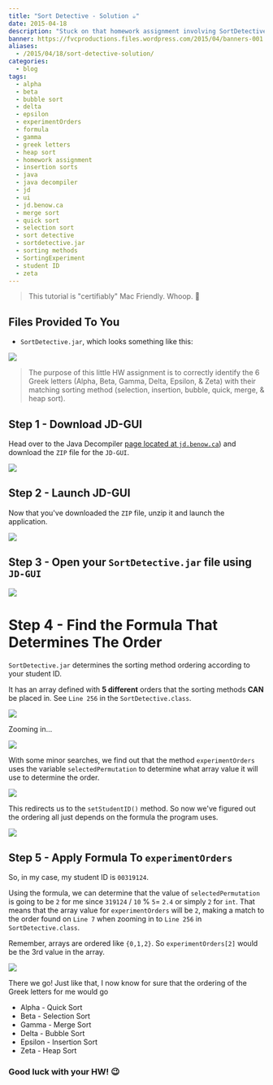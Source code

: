 ```yaml
---
title: "Sort Detective - Solution ☕"
date: 2015-04-18
description: "Stuck on that homework assignment involving SortDetective.jar? No need to worry!"
banner: https://fvcproductions.files.wordpress.com/2015/04/banners-001.jpg?w=1024&h=436&crop=1
aliases:
  - /2015/04/18/sort-detective-solution/
categories:
  - blog
tags:
  - alpha
  - beta
  - bubble sort
  - delta
  - epsilon
  - experimentOrders
  - formula
  - gamma
  - greek letters
  - heap sort
  - homework assignment
  - insertion sorts
  - java
  - java decompiler
  - jd
  - ui
  - jd.benow.ca
  - merge sort
  - quick sort
  - selection sort
  - sort detective
  - sortdetective.jar
  - sorting methods
  - SortingExperiment
  - student ID
  - zeta
---
```


> This tutorial is "certifiably" Mac Friendly. Whoop. 

## Files Provided To You

* `SortDetective.jar`, which looks something like this:

![](//fvcproductions.files.wordpress.com/2015/04/sortdetective-jar.png)

> The purpose of this little HW assignment is to correctly identify the 6 Greek letters (Alpha, Beta, Gamma, Delta, Epsilon, & Zeta) with their matching sorting method (selection, insertion, bubble, quick, merge, & heap sort).

## Step 1 - Download JD-GUI

Head over to the Java Decompiler [page located at `jd.benow.ca`](//jd.benow.ca/ 'Java Decompiler')) and download the `ZIP` file for the `JD-GUI`.

![](//fvcproductions.files.wordpress.com/2015/04/jd-gui.png)

## Step 2 - Launch JD-GUI

Now that you've downloaded the `ZIP` file, unzip it and launch the application.

![](//fvcproductions.files.wordpress.com/2015/04/jd-gui-unzipped.png)

## Step 3 - Open your `SortDetective.jar` file using `JD-GUI`

![](//fvcproductions.files.wordpress.com/2015/04/open-sortdetective.png)

# Step 4 - Find the Formula That Determines The Order

`SortDetective.jar` determines the sorting method ordering according to your student ID.

It has an array defined with **5 different** orders that the sorting methods **CAN** be placed in. See `Line 256` in the `SortDetective.class`.

![](//fvcproductions.files.wordpress.com/2015/04/sortingexperiment-line.png)

Zooming in…

![](//fvcproductions.files.wordpress.com/2015/04/screenshot-2015-04-18-16-09-09.png)

With some minor searches, we find out that the method `experimentOrders` uses the variable `selectedPermutation` to determine what array value it will use to determine the order.

![](//fvcproductions.files.wordpress.com/2015/04/experimentorders-2nd-case.png)

This redirects us to the `setStudentID()` method. So now we've figured out the ordering all just depends on the formula the program uses.

![](//fvcproductions.files.wordpress.com/2015/04/selectedpermutation.png)

## Step 5 - Apply Formula To `experimentOrders`

So, in my case, my student ID is `00319124`.

Using the formula, we can determine that the value of `selectedPermutation` is going to be `2` for me since `319124` / `10` % `5`= `2.4` or simply `2` for `int`. That means that the array value for `experimentOrders` will be `2`, making a match to the order found on `Line 7` when zooming in to `Line 256` in `SortDetective.class`.

Remember, arrays are ordered like `{0,1,2}`. So `experimentOrders[2]` would be the 3rd value in the array.

![](//fvcproductions.files.wordpress.com/2015/04/screenshot-2015-04-18-16-09-09.png)

There we go! Just like that, I now know for sure that the ordering of the Greek letters for me would go

* Alpha - Quick Sort
* Beta - Selection Sort
* Gamma - Merge Sort
* Delta - Bubble Sort
* Epsilon - Insertion Sort
* Zeta - Heap Sort

### Good luck with your HW! :wink:
